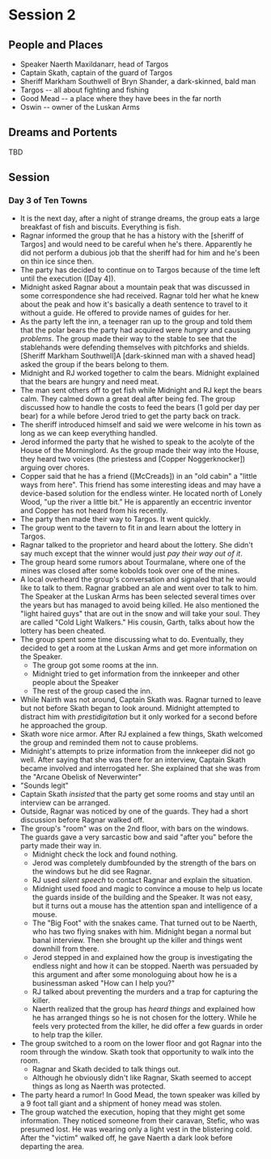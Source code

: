 
# Session 2
## People and Places
* Speaker Naerth Maxildanarr, head of Targos
* Captain Skath, captain of the guard of Targos
* Sheriff Markham Southwell of Bryn Shander, a dark-skinned, bald man
* Targos -- all about fighting and fishing
* Good Mead -- a place where they have bees in the far north
* Oswin -- owner of the Luskan Arms
 
## Dreams and Portents

TBD

## Session
### Day 3 of Ten Towns
* It is the next day, after a night of strange dreams, the group eats a large breakfast of fish and biscuits. Everything is fish.
* Ragnar informed the group that he has a history with the [sheriff of Targos] and would need to be careful when he's there. Apparently he did not perform a dubious job that the sheriff had for him and he's been on thin ice since then.
* The party has decided to continue on to Targos because of the time left until the execution ([Day 4]).
* Midnight asked Ragnar about a mountain peak that was discussed in some correspondence she had received. Ragnar told her what he knew about the peak and how it's basically a death sentence to travel to it without a guide. He offered to provide names of guides for her.
* As the party left the inn, a teenager ran up to the group and told them that the polar bears the party had acquired were _hungry_ and causing _problems_. The group made their way to the stable to see that the stablehands were defending themselves with pitchforks and shields. [Sheriff Markham Southwell]A [dark-skinned man with a shaved head] asked the group if the bears belong to them.
* Midnight and RJ worked together to calm the bears. Midnight explained that the bears are hungry and need meat.
* The man sent others off to get fish while Midnight and RJ kept the bears calm. They calmed down a great deal after being fed. The group discussed how to handle the costs to feed the bears (1 gold per day per bear) for a while before Jerod tried to get the party back on track.
* The sheriff introduced himself and said we were welcome in his town as long as we can keep everything handled.
* Jerod informed the party that he wished to speak to the acolyte of the House of the Morninglord. As the group made their way into the House, they heard two voices (the priestess and [Copper Noggerknocker]) arguing over chores.
* Copper said that he has a friend ([McCreads]) in an "old cabin" a "little ways from here". This friend has some interesting ideas and may have a device-based solution for the endless winter. He located north of Lonely Wood, "up the river a little bit." He is apparently an eccentric inventor and Copper has not heard from his recently.
* The party then made their way to Targos. It went quickly.
* The group went to the tavern to fit in and learn about the lottery in Targos.
* Ragnar talked to the proprietor and heard about the lottery. She didn't say much except that the winner would just _pay their way out of it_.
* The group heard some rumors about Tourmalane, where one of the mines was closed after some kobolds took over one of the mines.
* A local overheard the group's conversation and signaled that he would like to talk to them. Ragnar grabbed an ale and went over to talk to him. The Speaker at the Luskan Arms has been selected several times over the years but has managed to avoid being killed. He also mentioned the "light haired guys" that are out in the snow and will take your soul. They are called "Cold Light Walkers." His cousin, Garth, talks about how the lottery has been cheated.
* The group spent some time discussing what to do. Eventually, they decided to get a room at the Luskan Arms and get more information on the Speaker.
	* The group got some rooms at the inn.
	* Midnight tried to get information from the innkeeper and other people about the Speaker
	* The rest of the group cased the inn.
* While Nairth was not around, Captain Skath was. Ragnar turned to leave but not before Skath began to look around. Midnight attempted to distract him with _prestidigitation_ but it only worked for a second before he approached the group.
* Skath wore nice armor. After RJ explained a few things, Skath welcomed the group and reminded them not to cause problems.
* Midnight's attempts to prize information from the innkeeper did not go well. After saying that she was there for an interview, Captain Skath became involved and interrogated her. She explained that she was from the "Arcane Obelisk of Neverwinter"
* "Sounds legit"
* Captain Skath _insisted_ that the party get some rooms and stay until an interview can be arranged.
* Outside, Ragnar was noticed by one of the guards. They had a short discussion before Ragnar walked off.
* The group's "room" was on the 2nd floor, with bars on the windows. The guards gave a very sarcastic bow and said "after you" before the party made their way in.
	* Midnight check the lock and found nothing.
	* Jerod was completely dumbfounded by the strength of the bars on the windows but he did see Ragnar.
	* RJ used _silent speech_ to contact Ragnar and explain the situation.
	* Midnight used food and magic to convince a mouse to help us locate the guards inside of the building and the Speaker. It was not easy, but it turns out a mouse has the attention span and intelligence of a mouse.
	* The "Big Foot" with the snakes came. That turned out to be Naerth, who has two flying snakes with him. Midnight began a normal but banal interview. Then she brought up the killer and things went downhill from there.
	* Jerod stepped in and explained how the group is investigating the endless night and how it can be stopped. Naerth was persuaded by this argument and after some monologuing about how he is a businessman asked "How can I help you?"
	* RJ talked about preventing the murders and a trap for capturing the killer.
	* Naerth realized that the group has _heard things_ and explained how he has arranged things so he is not chosen for the lottery. While he feels very protected from the killer, he did offer a few guards in order to help trap the killer.
* The group switched to a room on the lower floor and got Ragnar into the room through the window. Skath took that opportunity to walk into the room.
	* Ragnar and Skath decided to talk things out.
	* Although he obviously didn't like Ragnar, Skath seemed to accept things as long as Naerth was protected.
* The party heard a rumor! In Good Mead, the town speaker was killed by a 9 foot tall giant and a shipment of honey mead was stolen.
* The group watched the execution, hoping that they might get some information. They noticed someone from their caravan, Stefic, who was presumed lost. He was wearing only a light vest in the blistering cold. After the "victim" walked off, he gave Naerth a dark look before departing the area.
